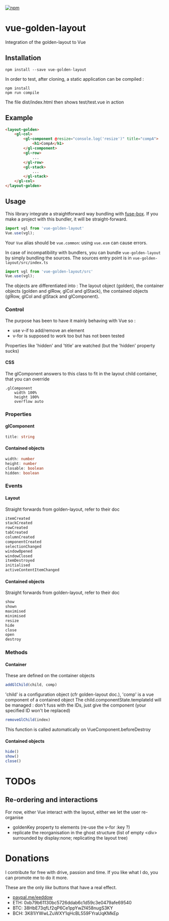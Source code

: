 [![npm](https://img.shields.io/npm/v/vue-golden-layout.svg)](https://www.npmjs.com/package/vue-golden-layout)
# vue-golden-layout
Integration of the golden-layout to Vue
## Installation

```
npm install --save vue-golden-layout
```
In order to test, after cloning, a static application can be compiled :

```
npm install
npm run compile
```
The file dist/index.html then shows test/test.vue in action

## Example

```html
<layout-golden>
	<gl-col>
		<gl-component @resize="console.log('resize')" title="compA">
			<h1>CompA</h1>
		</gl-component>
		<gl-row>
			...
		</gl-row>
		<gl-stack>
			...
		</gl-stack>
	</gl-col>
</layout-golden>
```
## Usage
This library integrate a straightforward way bundling with [fuse-box](http://fuse-box.org/). If you make a project with this bundler, it will be straight-forward.

```javascript
import vgl from 'vue-golden-layout'
Vue.use(vgl);
```

Your `Vue` alias should be `vue.common`: using `vue.esm` can cause errors.

In case of incompatibility with bundlers, you can bundle `vue-golden-layout` by simply bundling the sources.
The sources entry point is in `vue-golden-layout/src/index.ts`

```javascript
import vgl from 'vue-golden-layout/src'
Vue.use(vgl);
```

The objects are differentiated into : The layout object (golden), the container objects (golden and glRow, glCol and glStack), the contained objects (glRow, glCol and glStack and glComponent).

### Control
The purpose has been to have it mainly behaving with Vue so :
- use v-if to add/remove an element
- v-for is supposed to work too but has not been tested

Properties like 'hidden' and 'title' are watched (but the 'hidden' property sucks)
#### CSS
The glComponent answers to this class to fit in the layout child container, that you can override
```stylus
.glComponent
	width 100%
	height 100%
	overflow auto
```
### Properties
#### glComponent
```typescript
title: string
```
#### Contained objects

```typescript
width: number
height: number
closable: boolean
hidden: boolean
```

### Events
#### Layout 
Straight forwards from golden-layout, refer to their doc
```javascript
itemCreated
stackCreated
rowCreated
tabCreated
columnCreated
componentCreated
selectionChanged
windowOpened
windowClosed
itemDestroyed
initialised
activeContentItemChanged
```
#### Contained objects
Straight forwards from golden-layout, refer to their doc
```javascript
show
shown
maximised
minimised
resize
hide
close
open
destroy
```
### Methods
#### Container
These are defined on the container objects

```javascript
addGlChild(child, comp)
```
'child' is a configuration object (cfr golden-layout doc.), 'comp' is a vue component of a contained object
The child.componentState.templateId will be managed : don't fuss with the IDs, just give the component (your specified ID won't be replaced)
```javascript
removeGlChild(index)
```
This function is called automatically on VueComponent.beforeDestroy
#### Contained objects
```javascript
hide()
show()
close()
```

# TODOs

## Re-ordering and interactions
For now, either Vue interact with the layout, either we let the user re-organise
- goldenKey property to elements (re-use the v-for :key ?)
- replicate the reorganisation in the ghost structure (list of empty &lt;div&gt; surrounded by display:none; replicating the layout tree)

# Donations
I contribute for free with drive, passion and time.
If you like what I do, you can promote me to do it more.

These are the only *like* buttons that have a real effect.

- [paypal.me/eeddow](https://www.paypal.me/eeddow)
- ETH: 0xb79b61130bc5726ddab6c1d59c3e0479afe69540
- BTC: 38HbE73qfLf2qP6Ce1ppYwZf458nugS3KY
- BCH: 3K81iYWwLZuWXY1qHcBL559FYraUqKMkEp
